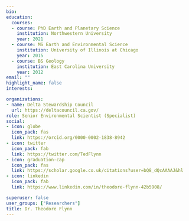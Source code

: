 ```yaml
---
bio: 
education:
  courses:
  - course: PhD Earth and Planetary Science
    institution: Northwestern University
    year: 2021
  - course: MS Earth and Environmental Science
    institution: University of Illinois at Chicago
    year: 2015
  - course: BS Geology
    institution: East Carolina University
    year: 2012
email: ""
highlight_name: false
interests:

organizations:
- name: Delta Stewardship Council
  url: https://deltacouncil.ca.gov/
role: Senior Environmental Scientist (Specialist)
social:
- icon: globe
  icon_pack: fas
  link: https://orcid.org/0000-0002-1838-8942
- icon: twitter
  icon_pack: fab
  link: https://twitter.com/TedFlynn
- icon: graduation-cap
  icon_pack: fas
  link: https://scholar.google.co.uk/citations?user=bQ8_dQcAAAAJ&hl
- icon: linkedin
  icon_pack: fab
  link: https://www.linkedin.com/in/theodore-flynn-42b5908/

superuser: false
user_groups: ["Researchers"]
title: Dr. Theodore Flynn
---
```



